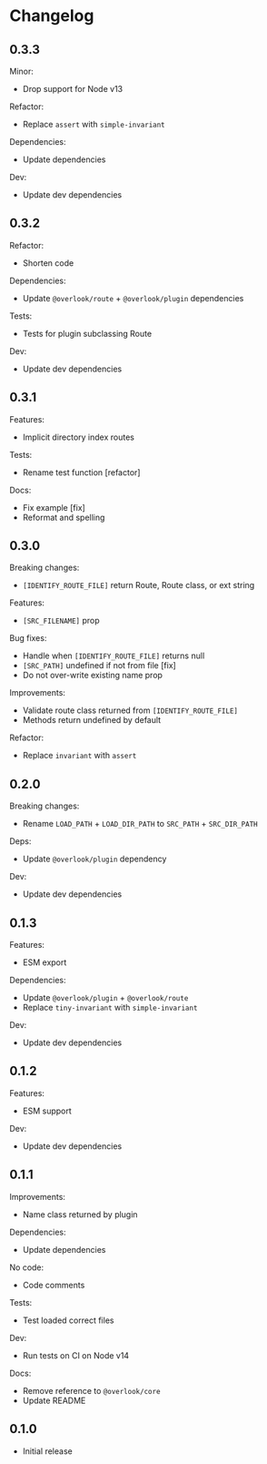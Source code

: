 # Changelog

## 0.3.3

Minor:

* Drop support for Node v13

Refactor:

* Replace `assert` with `simple-invariant`

Dependencies:

* Update dependencies

Dev:

* Update dev dependencies

## 0.3.2

Refactor:

* Shorten code

Dependencies:

* Update `@overlook/route` + `@overlook/plugin` dependencies

Tests:

* Tests for plugin subclassing Route

Dev:

* Update dev dependencies

## 0.3.1

Features:

* Implicit directory index routes

Tests:

* Rename test function [refactor]

Docs:

* Fix example [fix]
* Reformat and spelling

## 0.3.0

Breaking changes:

* `[IDENTIFY_ROUTE_FILE]` return Route, Route class, or ext string

Features:

* `[SRC_FILENAME]` prop

Bug fixes:

* Handle when `[IDENTIFY_ROUTE_FILE]` returns null
* `[SRC_PATH]` undefined if not from file [fix]
* Do not over-write existing name prop

Improvements:

* Validate route class returned from `[IDENTIFY_ROUTE_FILE]`
* Methods return undefined by default

Refactor:

* Replace `invariant` with `assert`

## 0.2.0

Breaking changes:

* Rename `LOAD_PATH` + `LOAD_DIR_PATH` to `SRC_PATH` + `SRC_DIR_PATH`

Deps:

* Update `@overlook/plugin` dependency

Dev:

* Update dev dependencies

## 0.1.3

Features:

* ESM export

Dependencies:

* Update `@overlook/plugin` + `@overlook/route`
* Replace `tiny-invariant` with `simple-invariant`

Dev:

* Update dev dependencies

## 0.1.2

Features:

* ESM support

Dev:

* Update dev dependencies

## 0.1.1

Improvements:

* Name class returned by plugin

Dependencies:

* Update dependencies

No code:

* Code comments

Tests:

* Test loaded correct files

Dev:

* Run tests on CI on Node v14

Docs:

* Remove reference to `@overlook/core`
* Update README

## 0.1.0

* Initial release
